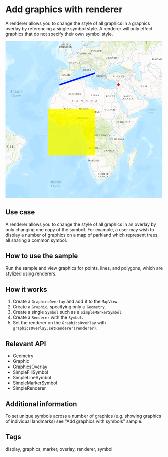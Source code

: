 # Add graphics with renderer

A renderer allows you to change the style of all graphics in a graphics overlay by referencing a single symbol style.
A renderer will only effect graphics that do not specify their own symbol style.

![](screenshot.png)

## Use case

A renderer allows you to change the style of all graphics in an overlay by only changing one copy of the symbol. For example, a user may wish to display a number of graphics on a map of parkland which represent trees, all sharing a common symbol.

## How to use the sample

Run the sample and view graphics for points, lines, and polygons, which are stylized using renderers.

## How it works

1. Create a `GraphicsOverlay` and add it to the `MapView`.
2. Create a `Graphic`, specifying only a `Geometry`.
3. Create a single `Symbol` such as a `SimpleMarkerSymbol`.
4. Create a `Renderer` with the `Symbol`.
5. Set the renderer on the `GraphicsOverlay` with `graphicsOverlay.setRenderer(renderer)`.

## Relevant API

* Geometry
* Graphic
* GraphicsOverlay
* SimpleFillSymbol
* SimpleLineSymbol
* SimpleMarkerSymbol
* SimpleRenderer

## Additional information

To set unique symbols across a number of graphics (e.g. showing graphics of individual landmarks) see "Add graphics with symbols" sample.

## Tags

display, graphics, marker, overlay, renderer, symbol



